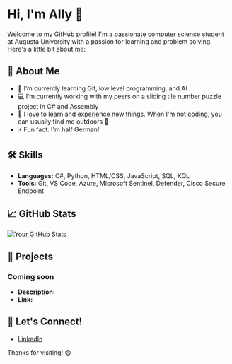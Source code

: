 # Hi, I'm Ally  👋

Welcome to my GitHub profile! I'm a passionate computer science student at Augusta University with a passion for learning and problem solving. Here's a little bit about me:

## 🚀 About Me
- 📝 I’m currently learning Git, low level programming, and AI
- 💻 I’m currently working with my peers on a sliding tile number puzzle project in C# and Assembly
- 🌱 I love to learn and experience new things. When I'm not coding, you can usually find me outdoors 🌳
- ⚡ Fun fact: I'm half German!

## 🛠️ Skills
- **Languages:** C#, Python, HTML/CSS, JavaScript, SQL, KQL
- **Tools:** Git, VS Code, Azure, Microsoft Sentinel, Defender, Cisco Secure Endpoint

## 📈 GitHub Stats
![Your GitHub Stats](https://github-readme-stats.vercel.app/api?username=priceallison&show_icons=true&count_private=true&hide=prs&theme=radical)

## 🔧 Projects
### Coming soon
- **Description:**
- **Link:**

## 💬 Let's Connect!
- [LinkedIn](https://www.linkedin.com/in/allisonsprice)

Thanks for visiting! 😄
